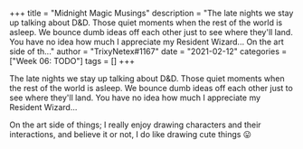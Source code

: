 +++
title = "Midnight Magic Musings"
description = "The late nights we stay up talking about D&D. Those quiet moments when the rest of the world is asleep. We bounce dumb ideas off each other just to see where they'll land. You have no idea how much I appreciate my Resident Wizard...  On the art side of th..."
author = "TrixyNetex#1167"
date = "2021-02-12"
categories = ["Week 06: TODO"]
tags = []
+++

The late nights we stay up talking about D&D. Those quiet moments when the rest of the world is asleep. We bounce dumb ideas off each other just to see where they'll land. You have no idea how much I appreciate my Resident Wizard...

On the art side of things; I really enjoy drawing characters and their interactions, and believe it or not, I do like drawing cute things 😛
